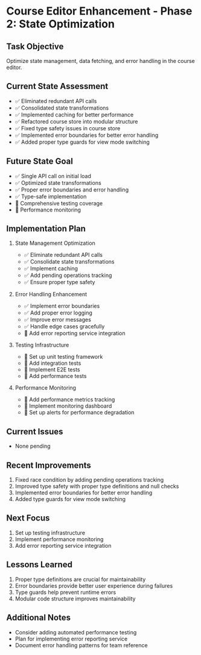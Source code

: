 # Course Editor Enhancement - Phase 2: State Optimization

## Task Objective
Optimize state management, data fetching, and error handling in the course editor.

## Current State Assessment
- ✅ Eliminated redundant API calls
- ✅ Consolidated state transformations
- ✅ Implemented caching for better performance
- ✅ Refactored course store into modular structure
- ✅ Fixed type safety issues in course store
- ✅ Implemented error boundaries for better error handling
- ✅ Added proper type guards for view mode switching

## Future State Goal
- ✅ Single API call on initial load
- ✅ Optimized state transformations
- ✅ Proper error boundaries and error handling
- ✅ Type-safe implementation
- 🔄 Comprehensive testing coverage
- 🔄 Performance monitoring

## Implementation Plan

1. State Management Optimization
   - ✅ Eliminate redundant API calls
   - ✅ Consolidate state transformations
   - ✅ Implement caching
   - ✅ Add pending operations tracking
   - ✅ Ensure proper type safety

2. Error Handling Enhancement
   - ✅ Implement error boundaries
   - ✅ Add proper error logging
   - ✅ Improve error messages
   - ✅ Handle edge cases gracefully
   - 🔄 Add error reporting service integration

3. Testing Infrastructure
   - 🔄 Set up unit testing framework
   - 🔄 Add integration tests
   - 🔄 Implement E2E tests
   - 🔄 Add performance tests

4. Performance Monitoring
   - 🔄 Add performance metrics tracking
   - 🔄 Implement monitoring dashboard
   - 🔄 Set up alerts for performance degradation

## Current Issues
- None pending

## Recent Improvements
1. Fixed race condition by adding pending operations tracking
2. Improved type safety with proper type definitions and null checks
3. Implemented error boundaries for better error handling
4. Added type guards for view mode switching

## Next Focus
1. Set up testing infrastructure
2. Implement performance monitoring
3. Add error reporting service integration

## Lessons Learned
1. Proper type definitions are crucial for maintainability
2. Error boundaries provide better user experience during failures
3. Type guards help prevent runtime errors
4. Modular code structure improves maintainability

## Additional Notes
- Consider adding automated performance testing
- Plan for implementing error reporting service
- Document error handling patterns for team reference 